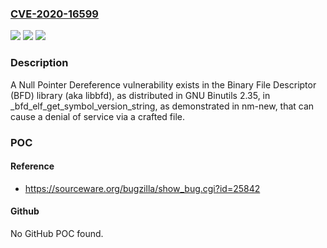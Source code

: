 ### [CVE-2020-16599](https://cve.mitre.org/cgi-bin/cvename.cgi?name=CVE-2020-16599)
![](https://img.shields.io/static/v1?label=Product&message=n%2Fa&color=blue)
![](https://img.shields.io/static/v1?label=Version&message=n%2Fa&color=blue)
![](https://img.shields.io/static/v1?label=Vulnerability&message=n%2Fa&color=brighgreen)

### Description

A Null Pointer Dereference vulnerability exists in the Binary File Descriptor (BFD) library (aka libbfd), as distributed in GNU Binutils 2.35, in _bfd_elf_get_symbol_version_string, as demonstrated in nm-new, that can cause a denial of service via a crafted file.

### POC

#### Reference
- https://sourceware.org/bugzilla/show_bug.cgi?id=25842

#### Github
No GitHub POC found.

